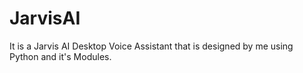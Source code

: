 # JarvisAI
It is a Jarvis AI Desktop Voice Assistant that is designed by me using Python and it's Modules.
